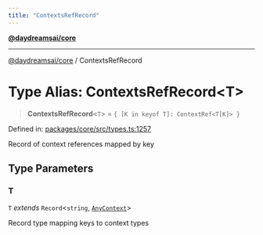 ```yaml
---
title: "ContextsRefRecord"
---
```


[**@daydreamsai/core**](./api-reference.md)

***

[@daydreamsai/core](./api-reference.md) / ContextsRefRecord

# Type Alias: ContextsRefRecord\<T\>

> **ContextsRefRecord**\<`T`\> = `{ [K in keyof T]: ContextRef<T[K]> }`

Defined in: [packages/core/src/types.ts:1257](https://github.com/dojoengine/daydreams/blob/bbf75946e0d6d99fbdde4cebb2f8a4e8926724f1/packages/core/src/types.ts#L1257)

Record of context references mapped by key

## Type Parameters

### T

`T` *extends* `Record`\<`string`, [`AnyContext`](./AnyContext.md)\>

Record type mapping keys to context types
